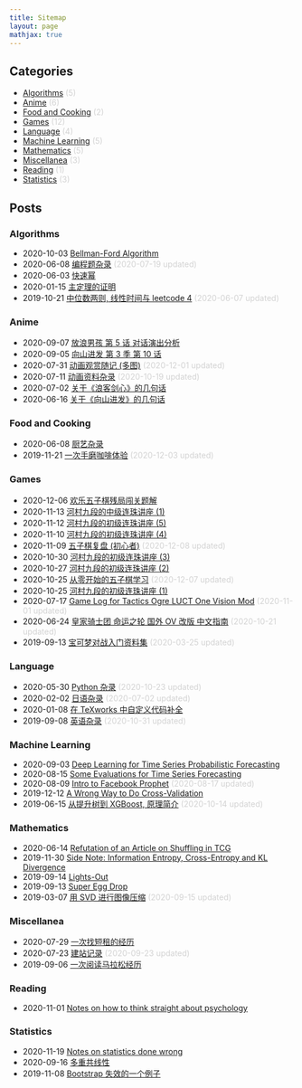 ```yaml
---
title: Sitemap
layout: page
mathjax: true
---
```



## Categories

- [Algorithms](https://shiina18.github.io/category/#/Algorithms) <font color="lightgrey">(5)</font>
- [Anime](https://shiina18.github.io/category/#/Anime) <font color="lightgrey">(6)</font>
- [Food and Cooking](https://shiina18.github.io/category/#/Food%20and%20Cooking) <font color="lightgrey">(2)</font>
- [Games](https://shiina18.github.io/category/#/Games) <font color="lightgrey">(12)</font>
- [Language](https://shiina18.github.io/category/#/Language) <font color="lightgrey">(4)</font>
- [Machine Learning](https://shiina18.github.io/category/#/Machine%20Learning) <font color="lightgrey">(5)</font>
- [Mathematics](https://shiina18.github.io/category/#/Mathematics) <font color="lightgrey">(5)</font>
- [Miscellanea](https://shiina18.github.io/category/#/Miscellanea) <font color="lightgrey">(3)</font>
- [Reading](https://shiina18.github.io/category/#/Reading) <font color="lightgrey">(1)</font>
- [Statistics](https://shiina18.github.io/category/#/Statistics) <font color="lightgrey">(3)</font>

## Posts


### Algorithms

- 2020-10-03 [Bellman-Ford Algorithm](https://shiina18.github.io/algorithms/2020/10/03/bellman-ford)
- 2020-06-08 [编程题杂录](https://shiina18.github.io/algorithms/2020/06/08/coding-problems-misc) <font color="lightgrey">(2020-07-19 updated)</font>
- 2020-06-03 [快速幂](https://shiina18.github.io/algorithms/2020/06/03/fast-power)
- 2020-01-15 [主定理的证明](https://shiina18.github.io/algorithms/2020/01/15/master-theorem)
- 2019-10-21 [中位数两则, 线性时间与 leetcode 4](https://shiina18.github.io/algorithms/2019/10/21/median-of-medians) <font color="lightgrey">(2020-06-07 updated)</font>

### Anime

- 2020-09-07 [放浪男孩 第 5 话 对话演出分析](https://shiina18.github.io/anime/2020/09/07/houmu-e05)
- 2020-09-05 [向山进发 第 3 季 第 10 话](https://shiina18.github.io/anime/2020/09/05/yamasusu-se03ep10)
- 2020-07-31 [动画观赏随记 (多图)](https://shiina18.github.io/anime/2020/07/31/watching-anime) <font color="lightgrey">(2020-12-01 updated)</font>
- 2020-07-11 [动画资料杂录](https://shiina18.github.io/anime/2020/07/11/anime-misc) <font color="lightgrey">(2020-10-19 updated)</font>
- 2020-07-02 [关于《浪客剑心》的几句话](https://shiina18.github.io/anime/2020/07/02/about-kenshin)
- 2020-06-16 [关于《向山进发》的几句话](https://shiina18.github.io/anime/2020/06/16/about-yamasusu)

### Food and Cooking

- 2020-06-08 [厨艺杂录](https://shiina18.github.io/food%20and%20cooking/2020/06/08/cooking-misc)
- 2019-11-21 [一次手磨咖啡体验](https://shiina18.github.io/food%20and%20cooking/2019/11/21/brew-coffee) <font color="lightgrey">(2020-12-03 updated)</font>

### Games

- 2020-12-06 [欢乐五子棋残局闯关题解](https://shiina18.github.io/games/2020/12/06/renju-solutions)
- 2020-11-13 [河村九段的中级连珠讲座 (1)](https://shiina18.github.io/games/2020/11/13/renju-kouza-intermediate)
- 2020-11-12 [河村九段的初级连珠讲座 (5)](https://shiina18.github.io/games/2020/11/12/renju-kouza-beginner-5)
- 2020-11-10 [河村九段的初级连珠讲座 (4)](https://shiina18.github.io/games/2020/11/10/renju-kouza-beginner-4)
- 2020-11-09 [五子棋复盘 (初心者)](https://shiina18.github.io/games/2020/11/09/renju-review) <font color="lightgrey">(2020-12-08 updated)</font>
- 2020-10-30 [河村九段的初级连珠讲座 (3)](https://shiina18.github.io/games/2020/10/30/renju-kouza-beginner-3)
- 2020-10-27 [河村九段的初级连珠讲座 (2)](https://shiina18.github.io/games/2020/10/27/renju-kouza-beginner-2)
- 2020-10-25 [从零开始的五子棋学习](https://shiina18.github.io/games/2020/10/25/renju-from-zero) <font color="lightgrey">(2020-12-07 updated)</font>
- 2020-10-25 [河村九段的初级连珠讲座 (1)](https://shiina18.github.io/games/2020/10/25/renju-kouza-beginner)
- 2020-07-17 [Game Log for Tactics Ogre LUCT One Vision Mod](https://shiina18.github.io/games/2020/07/17/game-log-for-to-ov-mod) <font color="lightgrey">(2020-11-01 updated)</font>
- 2020-06-24 [皇家骑士团 命运之轮 国外 OV 改版 中文指南](https://shiina18.github.io/games/2020/06/24/ov-guide) <font color="lightgrey">(2020-10-21 updated)</font>
- 2019-09-13 [宝可梦对战入门资料集](https://shiina18.github.io/games/2019/09/13/pokemon-showdown) <font color="lightgrey">(2020-03-25 updated)</font>

### Language

- 2020-05-30 [Python 杂录](https://shiina18.github.io/language/2020/05/30/python-misc) <font color="lightgrey">(2020-10-23 updated)</font>
- 2020-02-02 [日语杂录](https://shiina18.github.io/language/2020/02/02/japanese-misc) <font color="lightgrey">(2020-07-02 updated)</font>
- 2020-01-08 [在 TeXworks 中自定义代码补全](https://shiina18.github.io/language/2020/01/08/tex-autocompletion)
- 2019-09-08 [英语杂录](https://shiina18.github.io/language/2019/09/08/english-misc) <font color="lightgrey">(2020-10-31 updated)</font>

### Machine Learning

- 2020-09-03 [Deep Learning for Time Series Probabilistic Forecasting](https://shiina18.github.io/machine%20learning/2020/09/03/dl-ts)
- 2020-08-15 [Some Evaluations for Time Series Forecasting](https://shiina18.github.io/machine%20learning/2020/08/15/ts-evaluations)
- 2020-08-09 [Intro to Facebook Prophet](https://shiina18.github.io/machine%20learning/2020/08/09/facebook-prophet) <font color="lightgrey">(2020-08-17 updated)</font>
- 2019-12-12 [A Wrong Way to Do Cross-Validation](https://shiina18.github.io/machine%20learning/2019/12/12/wrong-cv)
- 2019-06-15 [从提升树到 XGBoost, 原理简介](https://shiina18.github.io/machine%20learning/2019/06/15/xgb) <font color="lightgrey">(2020-10-14 updated)</font>

### Mathematics

- 2020-06-14 [Refutation of an Article on Shuffling in TCG](https://shiina18.github.io/mathematics/2020/06/14/refutation-on-shuffling)
- 2019-11-30 [Side Note: Information Entropy, Cross-Entropy and KL Divergence](https://shiina18.github.io/mathematics/2019/11/30/entropy)
- 2019-09-14 [Lights-Out](https://shiina18.github.io/mathematics/2019/09/14/lights-out)
- 2019-09-13 [Super Egg Drop](https://shiina18.github.io/mathematics/2019/09/13/super-egg-drop)
- 2019-03-07 [用 SVD 进行图像压缩](https://shiina18.github.io/mathematics/2019/03/07/svd) <font color="lightgrey">(2020-09-15 updated)</font>

### Miscellanea

- 2020-07-29 [一次找短租的经历](https://shiina18.github.io/miscellanea/2020/07/29/short-term-rent)
- 2020-07-23 [建站记录](https://shiina18.github.io/miscellanea/2020/07/23/site-building) <font color="lightgrey">(2020-09-23 updated)</font>
- 2019-09-06 [一次阅读马拉松经历](https://shiina18.github.io/miscellanea/2019/09/06/reading-marathon)

### Reading

- 2020-11-01 [Notes on how to think straight about psychology](https://shiina18.github.io/reading/2020/11/01/notes-on-psychology)

### Statistics

- 2020-11-19 [Notes on statistics done wrong](https://shiina18.github.io/statistics/2020/11/19/wrong-stats)
- 2020-09-16 [多重共线性](https://shiina18.github.io/statistics/2020/09/16/multicollinearity)
- 2019-11-08 [Bootstrap 失效的一个例子](https://shiina18.github.io/statistics/2019/11/08/bootstrap-fail)
